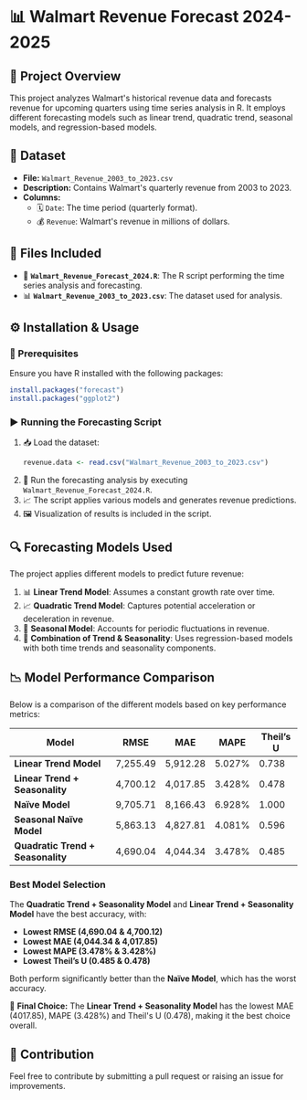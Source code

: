 # 📊 Walmart Revenue Forecast 2024-2025

## 📝 Project Overview
This project analyzes Walmart's historical revenue data and forecasts revenue for upcoming quarters using time series analysis in R. It employs different forecasting models such as linear trend, quadratic trend, seasonal models, and regression-based models.

## 📂 Dataset
- **File:** `Walmart_Revenue_2003_to_2023.csv`
- **Description:** Contains Walmart's quarterly revenue from 2003 to 2023.
- **Columns:**
  - 🗓️ `Date`: The time period (quarterly format).
  - 💰 `Revenue`: Walmart's revenue in millions of dollars.

## 📜 Files Included
- 📑 **`Walmart_Revenue_Forecast_2024.R`**: The R script performing the time series analysis and forecasting.
- 📊 **`Walmart_Revenue_2003_to_2023.csv`**: The dataset used for analysis.

## ⚙️ Installation & Usage
### 🔧 Prerequisites
Ensure you have R installed with the following packages:
```r
install.packages("forecast")
install.packages("ggplot2")
```

### ▶️ Running the Forecasting Script
1. 📥 Load the dataset:
   ```r
   revenue.data <- read.csv("Walmart_Revenue_2003_to_2023.csv")
   ```
2. 🏃 Run the forecasting analysis by executing `Walmart_Revenue_Forecast_2024.R`.
3. 📈 The script applies various models and generates revenue predictions.
4. 🖼️ Visualization of results is included in the script.

## 🔍 Forecasting Models Used
The project applies different models to predict future revenue:
1. 📊 **Linear Trend Model**: Assumes a constant growth rate over time.
2. 📈 **Quadratic Trend Model**: Captures potential acceleration or deceleration in revenue.
3. 📆 **Seasonal Model**: Accounts for periodic fluctuations in revenue.
4. 🔄 **Combination of Trend & Seasonality**: Uses regression-based models with both time trends and seasonality components.

## 📉 Model Performance Comparison
Below is a comparison of the different models based on key performance metrics:

| Model                            | RMSE    | MAE    | MAPE  | Theil’s U |
|----------------------------------|---------|--------|--------|-----------|
| **Linear Trend Model**           | 7,255.49  | 5,912.28  | 5.027%  | 0.738     |
| **Linear Trend + Seasonality**   | 4,700.12  | 4,017.85  | 3.428%  | 0.478     |
| **Naïve Model**                  | 9,705.71  | 8,166.43  | 6.928%  | 1.000     |
| **Seasonal Naïve Model**         | 5,863.13  | 4,827.81  | 4.081%  | 0.596     |
| **Quadratic Trend + Seasonality** | 4,690.04  | 4,044.34  | 3.478%  | 0.485     |

### **Best Model Selection**
The **Quadratic Trend + Seasonality Model** and **Linear Trend + Seasonality Model** have the best accuracy, with:
- **Lowest RMSE (4,690.04 & 4,700.12)**
- **Lowest MAE (4,044.34 & 4,017.85)**
- **Lowest MAPE (3.478% & 3.428%)**
- **Lowest Theil’s U (0.485 & 0.478)**

Both perform significantly better than the **Naïve Model**, which has the worst accuracy.

🔹 **Final Choice:**  The **Linear Trend + Seasonality Model** has the lowest MAE (4017.85), MAPE (3.428%) and Theil's U (0.478), making it the best choice overall.

## 🤝 Contribution
Feel free to contribute by submitting a pull request or raising an issue for improvements.


